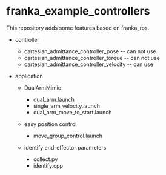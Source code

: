 # franka_example_controllers  
This repository adds some features based on franka_ros.  
- controller  
  - cartesian_admittance_controller_pose -- can not use  
  - cartesian_admittance_controller_torque -- can not use  
  - cartesian_admittance_controller_velocity -- can use  

- application  
  - DualArmMimic
    - dual_arm.launch  
    - single_arm_velocity.launch
    - dual_arm_move_to_start.launch  
  
  - easy position control  
    - move_group_control.launch  
  
  - identify end-effector parameters  
    - collect.py  
    - identify.cpp  